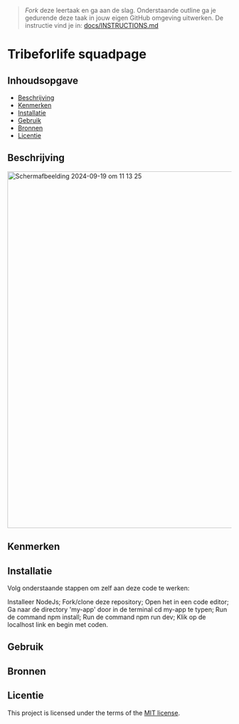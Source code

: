 > _Fork_ deze leertaak en ga aan de slag. Onderstaande outline ga je gedurende deze taak in jouw eigen GitHub omgeving uitwerken. De instructie vind je in: [docs/INSTRUCTIONS.md](docs/INSTRUCTIONS.md)

# Tribeforlife squadpage
<!-- Geef je project een titel en schrijf in één zin wat het is -->

## Inhoudsopgave

  * [Beschrijving](#beschrijving)
  * [Kenmerken](#kenmerken)
  * [Installatie](#installatie)
  * [Gebruik](#gebruik)
  * [Bronnen](#bronnen)
  * [Licentie](#licentie)

## Beschrijving
<!-- In de Beschrijving staat hoe je project er uit ziet, hoe het werkt en wat je er mee kan. -->
<!-- Voeg een mooie poster visual toe 📸 -->
<!-- Voeg een link toe naar Github Pages 🌐-->

<img width="800" alt="Scherm­afbeelding 2024-09-19 om 11 13 25" src="https://github.com/user-attachments/assets/ed149fc2-0ad5-41a3-b5d6-010928b4c020">


## Kenmerken
<!-- Bij Kenmerken staat welke technieken zijn gebruikt en hoe. Wat is de HTML structuur? Wat zijn de belangrijkste dingen in CSS? Wat is er met Javascript gedaan en hoe? Misschien heb je een framwork of library gebruikt? -->

## Installatie

Volg onderstaande stappen om zelf aan deze code te werken:

Installeer NodeJs;
Fork/clone deze repository;
Open het in een code editor;
Ga naar de directory 'my-app' door in de terminal cd my-app te typen;
Run de command npm install;
Run de command npm run dev;
Klik op de localhost link en begin met coden.

## Gebruik

## Bronnen

## Licentie

This project is licensed under the terms of the [MIT license](./LICENSE).
